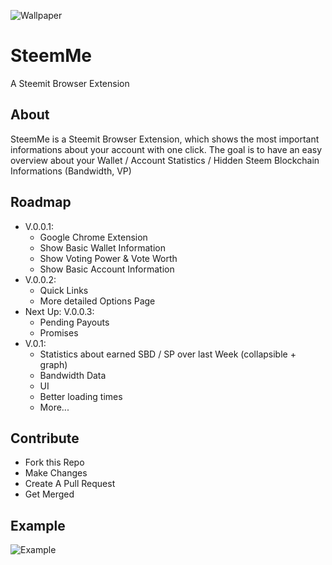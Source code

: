 ![Wallpaper](https://i.imgur.com/Jezd4xx.png)

# SteemMe
A Steemit Browser Extension

## About
SteemMe is a Steemit Browser Extension, which shows the most important informations about your account with one click.
The goal is to have an easy overview about your Wallet / Account Statistics / Hidden Steem Blockchain Informations (Bandwidth, VP)

## Roadmap
- V.0.0.1:
  - Google Chrome Extension
  - Show Basic Wallet Information
  - Show Voting Power & Vote Worth
  - Show Basic Account Information
- V.0.0.2:
  - Quick Links
  - More detailed Options Page
- Next Up: V.0.0.3:
  - Pending Payouts
  - Promises
- V.0.1:
  - Statistics about earned SBD / SP over last Week (collapsible + graph)
  - Bandwidth Data
  - UI
  - Better loading times
  - More...

## Contribute
- Fork this Repo
- Make Changes
- Create A Pull Request
- Get Merged

## Example
![Example](https://lh3.googleusercontent.com/V-7mllf4vXyyaq_baJ4GvzDN4K8iXZgV4YL97A9Bh7x3AKGAIP7qvABQS8uCgIbyhios4_334tw=w640-h400-e365)
